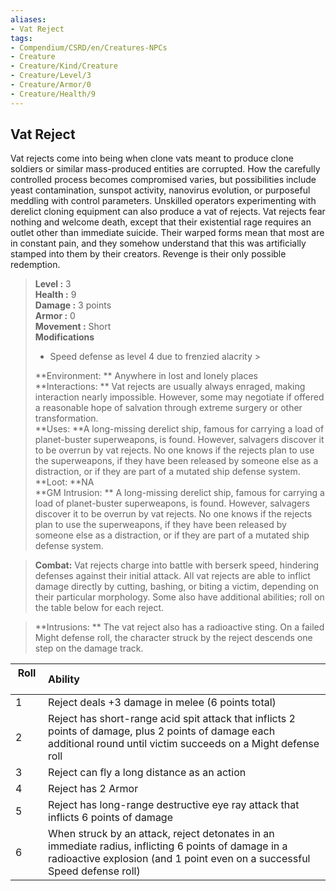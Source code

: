 ```yaml
---
aliases:
- Vat Reject
tags:
- Compendium/CSRD/en/Creatures-NPCs
- Creature
- Creature/Kind/Creature
- Creature/Level/3
- Creature/Armor/0
- Creature/Health/9
---
```


  
## Vat Reject  
Vat rejects come into being when clone vats meant to produce clone soldiers or similar
mass-produced entities are corrupted. How the carefully controlled process becomes compromised varies, but possibilities include yeast contamination, sunspot activity, nanovirus evolution, or purposeful meddling with control parameters. Unskilled operators experimenting with derelict cloning equipment can also produce a vat of rejects.
Vat rejects fear nothing and welcome death, except that their existential rage requires an outlet other than immediate suicide. Their warped forms mean that most are in constant pain, and they somehow understand that this was artificially stamped into them by their creators. Revenge is their only possible redemption.  

  
> **Level :** 3  
> **Health :** 9  
> **Damage :** 3 points  
> **Armor :** 0  
> **Movement :** Short  
> **Modifications**  
>- Speed defense as level 4 due to frenzied alacrity >
>  
> **Environment: ** Anywhere in lost and lonely places  
> **Interactions: ** Vat rejects are usually always enraged, making interaction nearly impossible. However, some may negotiate if offered a reasonable hope of salvation through extreme surgery or other transformation.  
> **Uses: **A long-missing derelict ship, famous for carrying a load of planet-buster superweapons, is found. However, salvagers discover it to be overrun by vat rejects. No one knows if the rejects plan to use the superweapons, if they have been released by someone else as a distraction, or if they are part of a mutated ship defense system.  
> **Loot: **NA  
> **GM Intrusion: ** A long-missing derelict ship, famous for carrying a load of planet-buster superweapons, is found. However, salvagers discover it to be overrun by vat rejects. No one knows if the rejects plan to use the superweapons, if they have been released by someone else as a distraction, or if they are part of a mutated ship defense system.  

> **Combat:** 
> Vat rejects charge into battle with berserk speed, hindering defenses against their initial attack. All vat rejects are able to inflict damage directly by cutting, bashing, or biting a victim, depending on their particular morphology. Some also have additional abilities; roll on the table below for each reject.  
  

> **Intrusions: ** 
> The vat reject also has a radioactive sting. On a failed Might defense roll, the character struck by the reject descends one step on the damage track.  
  

|  Roll &nbsp; &nbsp; &nbsp; | Ability  |  
| ------------- | :----------- |  
| 1 | Reject deals +3 damage in melee (6 points total) |  
| 2 | Reject has short-range acid spit attack that inflicts 2 points of damage, plus 2 points of damage each additional round until victim succeeds on a Might defense roll |  
| 3 | Reject can fly a long distance as an action |  
| 4 | Reject has 2 Armor |  
| 5 | Reject has long-range destructive eye ray attack that inflicts 6 points of damage |  
| 6 | When struck by an attack, reject detonates in an immediate radius, inflicting 6 points of damage in a radioactive explosion (and 1 point even on a successful Speed defense roll) |